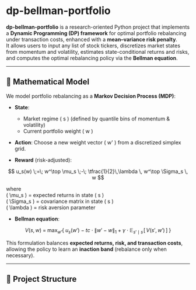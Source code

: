 # dp-bellman-portfolio

**dp-bellman-portfolio** is a research-oriented Python project that implements a **Dynamic Programming (DP) framework** for optimal portfolio rebalancing under transaction costs, enhanced with a **mean–variance risk penalty**.  
It allows users to input any list of stock tickers, discretizes market states from momentum and volatility, estimates state-conditional returns and risks, and computes the optimal rebalancing policy via the **Bellman equation**.

---

## 🔎 Mathematical Model

We model portfolio rebalancing as a **Markov Decision Process (MDP)**:

- **State**:
  - Market regime \( s \) (defined by quantile bins of momentum & volatility)
  - Current portfolio weight \( w \)

- **Action**:
  Choose a new weight vector \( w' \) from a discretized simplex grid.

- **Reward** (risk-adjusted):

$$
u_s(w) \;=\; w^\top \mu_s \;-\; \tfrac{1}{2}\,\lambda \, w^\top \Sigma_s \, w
$$

where  
\( \mu_s \) = expected returns in state \( s \)  
\( \Sigma_s \) = covariance matrix in state \( s \)  
\( \lambda \) = risk aversion parameter

- **Bellman equation**:

$$
V(s,w) \;=\; \max_{w'} \Big\{ \; u_s(w') \;-\; tc \cdot \lVert w' - w \rVert_1 \;+\; \gamma \cdot \mathbb{E}_{s' \mid s}\!\big[\, V(s', w') \,\big] \; \Big\}
$$

This formulation balances **expected returns, risk, and transaction costs**, allowing the policy to learn an **inaction band** (rebalance only when necessary).

---

## 📂 Project Structure

